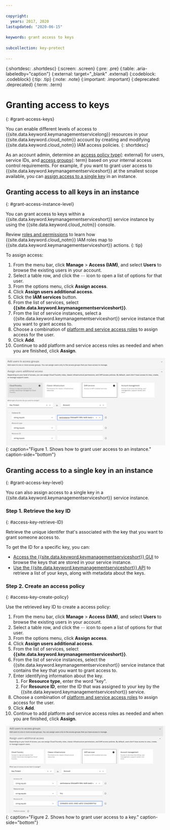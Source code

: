 ```yaml
---

copyright:
  years: 2017, 2020
lastupdated: "2020-06-15"

keywords: grant access to keys

subcollection: key-protect

---
```


{:shortdesc: .shortdesc}
{:screen: .screen}
{:pre: .pre}
{:table: .aria-labeledby="caption"}
{:external: target="_blank" .external}
{:codeblock: .codeblock}
{:tip: .tip}
{:note: .note}
{:important: .important}
{:deprecated: .deprecated}
{:term: .term}

# Granting access to keys
{: #grant-access-keys}

You can enable different levels of access to {{site.data.keyword.keymanagementservicelong}}
resources in your {{site.data.keyword.cloud_notm}} account by creating and
modifying {{site.data.keyword.cloud_notm}} IAM access policies.
{: shortdesc}

As an account admin, determine an
[access policy type](/docs/iam?topic=iam-userroles#policytypes){: external}
for users, service IDs, and
[access groups](#x2160811){: term}
based on your internal access control requirements. For example, if you want to
grant user access to {{site.data.keyword.keymanagementserviceshort}} at the
smallest scope available, you can
[assign access to a single key](#grant-access-key-level)
in an instance.

## Granting access to all keys in an instance
{: #grant-access-instance-level}

You can grant access to keys within a {{site.data.keyword.keymanagementserviceshort}}
service instance by using the {{site.data.keyword.cloud_notm}} console.

Review
[roles and permissions](/docs/key-protect?topic=key-protect-manage-access)
to learn how {{site.data.keyword.cloud_notm}} IAM roles map to
{{site.data.keyword.keymanagementserviceshort}} actions.
{: tip}

To assign access:

1. From the menu bar, click **Manage** &gt; **Access (IAM)**, and select **Users** to browse the existing users in your account.
2. Select a table row, and click the ⋯ icon to open a list of options for that user.
3. From the options menu, click **Assign access**.
4. Click **Assign users additional access**.
5. Click the **IAM services** button.
6. From the list of services, select **{{site.data.keyword.keymanagementserviceshort}}**.
7. From the list of service instances, select a {{site.data.keyword.keymanagementserviceshort}} service instance that you want to grant access to.
8. Choose a combination of [platform and service access roles](/docs/key-protect?topic=key-protect-manage-access#roles) to assign access for the user.
9. Click **Add**.
10. Continue to add platform and service access roles as needed and when you are finished, click **Assign**.

![The image shows an example of how to grant user access to an instance.](images/fine-grain-instance-policy.png){: caption="Figure 1. Shows how to grant user access to an instance." caption-side="bottom"}

## Granting access to a single key in an instance
{: #grant-access-key-level}

You can also assign access to a single key in a
{{site.data.keyword.keymanagementserviceshort}} service instance.

### Step 1. Retrieve the key ID
{: #access-key-retrieve-ID}

Retrieve the unique identifer that's associated with the key that you want to
grant someone access to.

To get the ID for a specific key, you can:

- [Access the {{site.data.keyword.keymanagementserviceshort}} GUI](/docs/key-protect?topic=key-protect-view-keys#view-keys-gui)
to browse the keys that are stored in your service instance.
- [Use the {{site.data.keyword.keymanagementserviceshort}} API](/docs/key-protect?topic=key-protect-view-keys#retrieve-keys-api)
to retrieve a list of your keys, along with metadata about the keys.

### Step 2. Create an access policy
{: #access-key-create-policy}

Use the retrieved key ID to create a access policy:

1. From the menu bar, click **Manage** &gt; **Access (IAM)**, and select **Users** to browse the existing users in your account.
2. Select a table row, and click the ⋯ icon to open a list of options for that user.
3. From the options menu, click **Assign access**.
4. Click **Assign users additional access**.
5. From the list of services, select **{{site.data.keyword.keymanagementserviceshort}}**.
6. From the list of service instances, select the {{site.data.keyword.keymanagementserviceshort}} service instance that contains the key that you want
to grant access to.
7. Enter identifying information about the key.
   1. For **Resource type**, enter the word "key".
   2. For **Resource ID**, enter the ID that was assigned to your key by the {{site.data.keyword.keymanagementserviceshort}} service.
8. Choose a combination of [platform and service access roles](/docs/key-protect?topic=key-protect-manage-access#roles) to assign access for the user.
9. Click **Add**.
10. Continue to add platform and service access roles as needed and when you are finished, click **Assign**.

![The image shows an example of how to grant user access to a key.](images/fine-grain-key-policy.png){: caption="Figure 2. Shows how to grant user access to a key." caption-side="bottom"}